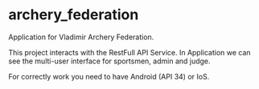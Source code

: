 # archery_federation

Application for Vladimir Archery Federation.

This project interacts with the RestFull API Service.
In Application we can see the multi-user interface for sportsmen, admin and judge.

For correctly work you need to have Android (API 34) or IoS.
